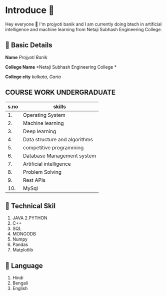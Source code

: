 
# Introduce 🚀 
Hey everyone 👋 I'm projyoti banik and I am currently doing btech in artificial intelligence and machine learning from Netaji Subhash Engineering College.

## 🔷 Basic Details

**Name** *Projyoti Banik*

**College Name** *Netaji Subhash Engineering College *

**College city** *kolkata, Garia*

## COURSE WORK UNDERGRADUATE 
|s.no|skills|
|---|---|
|1.|Operating System
|2.|Machine learning
|3.| Deep learning 
|4.|Data structure and algorithms|
|5.|competitive programming|
|6.| Database Management system
|7.| Artificial  intelligence 
|8.| Problem Solving 
|9.| Rest APIs 
|10.| MySql

## 🔷 Technical Skil                

 1. JAVA
 2.PYTHON
 3. C++
 4. SQL
 5. MONGODB
 6. Numpy
 7. Pandas
 8. Matplotlib 




## 🔷 Language
1. Hindi
2. Bengali
3. English
